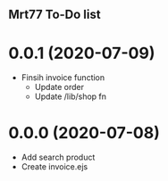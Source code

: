 ## Mrt77 To-Do list
<a name="0.0.1"></a>

# 0.0.1 (2020-07-09)
* Finsih invoice function
    * Update order
    * Update /lib/shop fn

<a name="0.0.0"></a>

# 0.0.0 (2020-07-08)
* Add search product
* Create invoice.ejs
